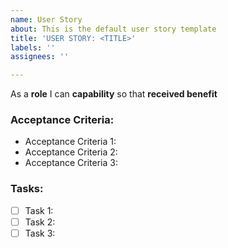 ```yaml
---
name: User Story
about: This is the default user story template
title: 'USER STORY: <TITLE>'
labels: ''
assignees: ''

---
```


As a **role** I can **capability** so that **received benefit**

### Acceptance Criteria:

- Acceptance Criteria 1:
- Acceptance Criteria 2:
- Acceptance Criteria 3:

### Tasks:

- [ ] Task 1:
- [ ] Task 2:
- [ ] Task 3:
